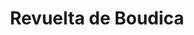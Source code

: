 ﻿---
title: "Revuelta de Boudica"
permalink: periodes_171.html
layout: periode
dataInici: 60
dataFi: 61
sidebar: periodes
pares:
  - id: 563
    title: "Conquista de Britania"
    dataInici: "(43)"
    dataFi: "(96)"

fills:
  - id: 172
    title: "Batalla de Watling Street"
    dataInici: "(61)"

jocsPrincipals:
  - title: "Hell hath no fury"
    bggId: 5923

  - title: "Boudicca: The Warrior Queen"
    bggId: 98975

jocsEscenaris:
jocsEpoca:
jocsEpocaEscenaris:
  - title: "Anachronism"
    bggId: 14038
    escenari: "Boudicca"
    dataInici: 
    dataFi: 60

---
